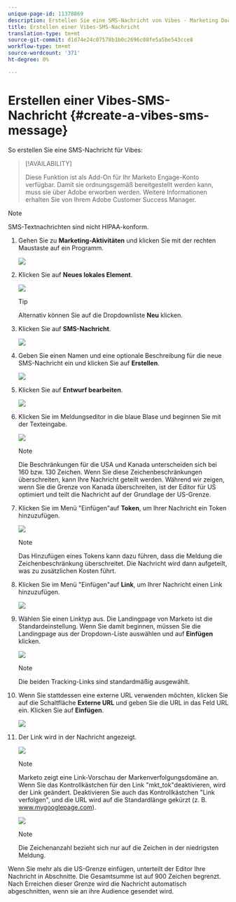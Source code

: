 ```yaml
---
unique-page-id: 11378869
description: Erstellen Sie eine SMS-Nachricht von Vibes - Marketing Docs - Produktdokumentation
title: Erstellen einer Vibes-SMS-Nachricht
translation-type: tm+mt
source-git-commit: d1d74e24c07578b1b0c2696c08fe5a5be543cce8
workflow-type: tm+mt
source-wordcount: '371'
ht-degree: 0%

---
```



# Erstellen einer Vibes-SMS-Nachricht {#create-a-vibes-sms-message}

So erstellen Sie eine SMS-Nachricht für Vibes:

>[!AVAILABILITY]
>
>Diese Funktion ist als Add-On für Ihr Marketo Engage-Konto verfügbar. Damit sie ordnungsgemäß bereitgestellt werden kann, muss sie über Adobe erworben werden. Weitere Informationen erhalten Sie von Ihrem Adobe Customer Success Manager.

>[!NOTE]
>
>SMS-Textnachrichten sind nicht HIPAA-konform.

1. Gehen Sie zu **Marketing-Aktivitäten** und klicken Sie mit der rechten Maustaste auf ein Programm.

   ![](assets/mobile-right-click-hand.jpg)

1. Klicken Sie auf **Neues lokales Element**.

   ![](assets/new-local-asset-hand.jpg)

   >[!TIP]
   >
   >Alternativ können Sie auf die Dropdownliste **Neu** klicken.

1. Klicken Sie auf **SMS-Nachricht**.

   ![](assets/new-local-asset-selection-hand.jpg)

1. Geben Sie einen Namen und eine optionale Beschreibung für die neue SMS-Nachricht ein und klicken Sie auf **Erstellen**.

   ![](assets/new-sms-message-offer-ends-soon-hands.jpg)

1. Klicken Sie auf **Entwurf bearbeiten**.

   ![](assets/edit-draft-hand.jpg)

1. Klicken Sie im Meldungseditor in die blaue Blase und beginnen Sie mit der Texteingabe.

   ![](assets/message-text-pencil.jpg)

   >[!NOTE]
   >
   >Die Beschränkungen für die USA und Kanada unterscheiden sich bei 160 bzw. 130 Zeichen. Wenn Sie diese Zeichenbeschränkungen überschreiten, kann Ihre Nachricht geteilt werden. Während wir zeigen, wenn Sie die Grenze von Kanada überschreiten, ist der Editor für US optimiert und teilt die Nachricht auf der Grundlage der US-Grenze.

1. Klicken Sie im Menü &quot;Einfügen&quot;auf **Token**, um Ihrer Nachricht ein Token hinzuzufügen.

   ![](assets/add-token-real-hand.jpg)

   >[!NOTE]
   >
   >Das Hinzufügen eines Tokens kann dazu führen, dass die Meldung die Zeichenbeschränkung überschreitet. Die Nachricht wird dann aufgeteilt, was zu zusätzlichen Kosten führt.

1. Klicken Sie im Menü &quot;Einfügen&quot;auf **Link**, um Ihrer Nachricht einen Link hinzuzufügen.

   ![](assets/full-message-link-hand.jpg)

1. Wählen Sie einen Linktyp aus. Die Landingpage von Marketo ist die Standardeinstellung. Wenn Sie damit beginnen, müssen Sie die Landingpage aus der Dropdown-Liste auswählen und auf **Einfügen** klicken.

   ![](assets/insert-link-real-hands.jpg)

   >[!NOTE]
   >
   >Die beiden Tracking-Links sind standardmäßig ausgewählt.

1. Wenn Sie stattdessen eine externe URL verwenden möchten, klicken Sie auf die Schaltfläche **Externe URL** und geben Sie die URL in das Feld URL ein. Klicken Sie auf **Einfügen**.

   ![](assets/insert-link-url-hands.jpg)

1. Der Link wird in der Nachricht angezeigt.

   ![](assets/link-added.jpg)

   >[!NOTE]
   >
   >Marketo zeigt eine Link-Vorschau der Markenverfolgungsdomäne an. Wenn Sie das Kontrollkästchen für den Link &quot;mkt_tok&quot;deaktivieren, wird der Link geändert. Deaktivieren Sie auch das Kontrollkästchen &quot;Link verfolgen&quot;, und die URL wird auf die Standardlänge gekürzt (z. B. www.mygooglepage.com).

   ![](assets/image2016-7-27-16-3a20-3a16.png)

   >[!NOTE]
   >
   >Die Zeichenanzahl bezieht sich nur auf die Zeichen in der niedrigsten Meldung.

Wenn Sie mehr als die US-Grenze einfügen, unterteilt der Editor Ihre Nachricht in Abschnitte. Die Gesamtsumme ist auf 900 Zeichen begrenzt. Nach Erreichen dieser Grenze wird die Nachricht automatisch abgeschnitten, wenn sie an ihre Audience gesendet wird.
